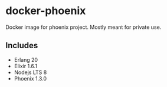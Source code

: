 # docker-phoenix

Docker image for phoenix project. Mostly meant for private use.

## Includes

- Erlang 20
- Elixir 1.6.1
- Nodejs LTS 8
- Phoenix 1.3.0
